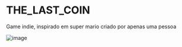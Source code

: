 # THE_LAST_COIN
Game indie, inspirado em super mario criado por apenas uma pessoa 

![image](C:\Users\gusta\eclipse-workspace\Game_04\res\image.png)
